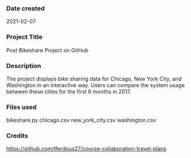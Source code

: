 ### Date created
2021-02-07

### Project Title
Post Bikeshare Project on GitHub

### Description
The project displays bike sharing data for Chicago, New York City, and
Washington in an interactive way. Users can compare the system usage between
these cities for the first 6 months in 2017.

### Files used
bikeshare.py
chicago.csv
new_york_city.csv
washington.csv

### Credits
https://github.com/tferdous27/course-collaboration-travel-plans
